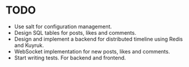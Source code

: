TODO
====

* Use salt for configuration management.
* Design SQL tables for posts, likes and comments.
* Design and implement a backend for distributed 
  timeline using Redis and Kuyruk.
* WebSocket implementation for new posts, likes and comments.
* Start writing tests. For backend and frontend.
